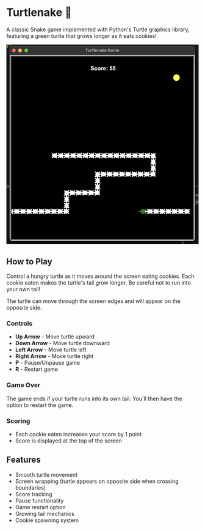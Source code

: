 # Turtlenake 🐢

A classic Snake game implemented with Python's Turtle graphics library, featuring a green turtle that grows longer as it eats cookies!

![Turtlenake Game](turtlenake.png)

## How to Play

Control a hungry turtle as it moves around the screen eating cookies. Each cookie eaten makes the turtle's tail grow longer. Be careful not to run into your own tail!

The turtle can move through the screen edges and will appear on the opposite side.

### Controls

- **Up Arrow** - Move turtle upward
- **Down Arrow** - Move turtle downward
- **Left Arrow** - Move turtle left
- **Right Arrow** - Move turtle right
- **P** - Pause/Unpause game
- **R** - Restart game

### Game Over

The game ends if your turtle runs into its own tail. You'll then have the option to restart the game.

### Scoring

- Each cookie eaten increases your score by 1 point
- Score is displayed at the top of the screen

## Features

- Smooth turtle movement
- Screen wrapping (turtle appears on opposite side when crossing boundaries)
- Score tracking
- Pause functionality
- Game restart option
- Growing tail mechanics
- Cookie spawning system

